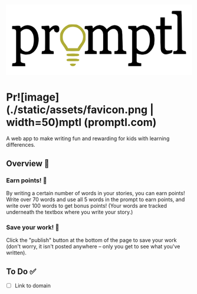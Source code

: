 ![Header image](./static/assets/logo.png)

# Pr![image](./static/assets/favicon.png | width=50)mptl (promptl.com)
A web app to make writing fun and rewarding for kids with learning differences.

## Overview 📖
### Earn points! 🎉
By writing a certain number of words in your stories, you can earn points! Write over 70 words and use all 5 words in the prompt to earn points, and write over 100 words to get bonus points! (Your words are tracked underneath the textbox where you write your story.)

### Save your work! 🛟
Click the "publish" button at the bottom of the page to save your work (don't worry, it isn't posted anywhere – only you get to see what you've written).

<!-- ### Edit prior stories! ✏️
You can view your prior stories and make changes to them by clicking "prior changes" in the navigation bar. This doesn't change the number of points you earn for the story though. -->

## To Do ✅
- [ ] Link to domain